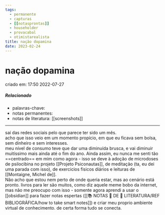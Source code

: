 ```yaml
---
tags:
  - permanente
  - capturas
  - [[notasprontas]]
  - householder
  - provacabal
  - otimistarealista
title: nação dopamina
date: 2023-02-24
---
```


# nação dopamina

criado em: 17:50 2022-07-27

##### Relacionado

- palavras-chave:
- notas permanentes:
- notas de literatura: [[screenshots]]
---

saí das redes sociais pelo que parece ter sido um mês.  
acho que isso veio em um momento propício, em que eu ficava sem bolsa, sem dinheiro e sem interesses.  
meu nível de consumo teve que dar uma diminuída brusca, e vai diminuir muitíssimo mais ainda até o fim do ano. Ainda assim, eu nunca me senti tão ==centrado== em mim como agora - isso se deve à adoção de microdoses de psilocibina no projeto [[Projeto Psiconautas]], de meditação (ta, eu dei uma parada com isso), de exercicios fisicos diários e leituras de [[Montaigne, Michel de]].  
Não acho que estou nem perto de onde queria estar, mas ao cenário está pronto. livros para ler são muitos, como diz aquele meme bobo da internet, mas não me preocupo com isso - somente agora aprendi a usar o [[obsidian]] para fazer notas espertas ([[📚 NOTAS 📖 DE 📘 LITERATURA/REF BIBLIOGRÁFICA/how to take smart notes]]) e criar meu proprio ambiente virtual de conhecimento. de certa forma tudo se conecta. 
